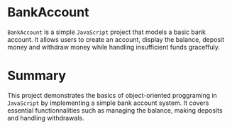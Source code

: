 # BankAccount
`BankAccount` is a simple `JavaScript` project that models a basic bank account. It allows users to create an account, display the balance, deposit money and withdraw money while handling insufficient funds graceffuly.

# Summary
This project demonstrates the basics of object-oriented proggraming in `JavaScript` by implementing a simple bank account system. It covers essential functionnalities such as managing the balance, making deposits and handling withdrawals.